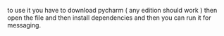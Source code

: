 to use it you have to download pycharm ( any edition should work ) then open the file and then install dependencies and then you can run it for messaging.

